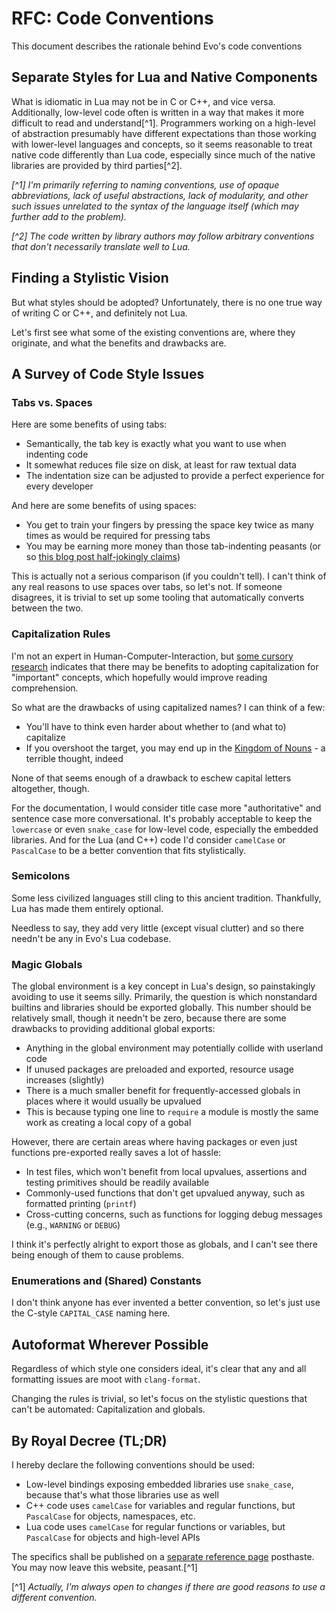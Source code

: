 # RFC: Code Conventions

This document describes the rationale behind Evo's code conventions

## Separate Styles for Lua and Native Components

What is idiomatic in Lua may not be in C or C++, and vice versa. Additionally, low-level code often is written in a way that makes it more difficult to read and understand[^1]. Programmers working on a high-level of abstraction presumably have different expectations than those working with lower-level languages and concepts, so it seems reasonable to treat native code differently than Lua code, especially since much of the native libraries are provided by third parties[^2].

_[^1] I'm primarily referring to naming conventions, use of opaque abbreviations, lack of useful abstractions, lack of modularity, and other such issues unrelated to the syntax of the language itself (which may further add to the problem)._

_[^2] The code written by library authors may follow arbitrary conventions that don't necessarily translate well to Lua._

## Finding a Stylistic Vision

But what styles should be adopted? Unfortunately, there is no one true way of writing C or C++, and definitely not Lua.

Let's first see what some of the existing conventions are, where they originate, and what the benefits and drawbacks are.

## A Survey of Code Style Issues

### Tabs vs. Spaces

Here are some benefits of using tabs:

- Semantically, the tab key is exactly what you want to use when indenting code
- It somewhat reduces file size on disk, at least for raw textual data
- The indentation size can be adjusted to provide a perfect experience for every developer

And here are some benefits of using spaces:

- You get to train your fingers by pressing the space key twice as many times as would be required for pressing tabs
- You may be earning more money than those tab-indenting peasants (or so [this blog post half-jokingly claims](https://stackoverflow.blog/2017/06/15/developers-use-spaces-make-money-use-tabs/))

This is actually not a serious comparison (if you couldn't tell). I can't think of any real reasons to use spaces over tabs, so let's not. If someone disagrees, it is trivial to set up some tooling that automatically converts between the two.

### Capitalization Rules

I'm not an expert in Human-Computer-Interaction, but [some cursory research](https://ux.stackexchange.com/questions/67454/how-does-capitalization-affect-readability) indicates that there may be benefits to adopting capitalization for "important" concepts, which hopefully would improve reading comprehension.

So what are the drawbacks of using capitalized names? I can think of a few:

- You'll have to think even harder about whether to (and what to) capitalize
- If you overshoot the target, you may end up in the [Kingdom of Nouns](http://steve-yegge.blogspot.com/2006/03/execution-in-kingdom-of-nouns.html) - a terrible thought, indeed

None of that seems enough of a drawback to eschew capital letters altogether, though.

For the documentation, I would consider title case more "authoritative" and sentence case more conversational.
It's probably acceptable to keep the `lowercase` or even `snake_case` for low-level code, especially the embedded libraries. And for the Lua (and C++) code I'd consider `camelCase` or `PascalCase` to be a better convention that fits stylistically.

### Semicolons

Some less civilized languages still cling to this ancient tradition. Thankfully, Lua has made them entirely optional.

Needless to say, they add very little (except visual clutter) and so there needn't be any in Evo's Lua codebase.

### Magic Globals

The global environment is a key concept in Lua's design, so painstakingly avoiding to use it seems silly. Primarily, the question is which nonstandard builtins and libraries should be exported globally. This number should be relatively small, though it needn't be zero, because there are some drawbacks to providing additional global exports:

- Anything in the global environment may potentially collide with userland code
- If unused packages are preloaded and exported, resource usage increases (slightly)
- There is a much smaller benefit for frequently-accessed globals in places where it would usually be upvalued
- This is because typing one line to `require` a module is mostly the same work as creating a local copy of a gobal

However, there are certain areas where having packages or even just functions pre-exported really saves a lot of hassle:

- In test files, which won't benefit from local upvalues, assertions and testing primitives should be readily available
- Commonly-used functions that don't get upvalued anyway, such as formatted printing (`printf`)
- Cross-cutting concerns, such as functions for logging debug messages (e.g., `WARNING` or `DEBUG`)

I think it's perfectly alright to export those as globals, and I can't see there being enough of them to cause problems.

### Enumerations and (Shared) Constants

I don't think anyone has ever invented a better convention, so let's just use the C-style `CAPITAL_CASE` naming here.

## Autoformat Wherever Possible

Regardless of which style one considers ideal, it's clear that any and all formatting issues are moot with `clang-format`.

Changing the rules is trivial, so let's focus on the stylistic questions that can't be automated: Capitalization and globals.

## By Royal Decree (TL;DR)

I hereby declare the following conventions should be used:

- Low-level bindings exposing embedded libraries use `snake_case`, because that's what those libraries use as well
- C++ code uses `camelCase` for variables and regular functions, but `PascalCase` for objects, namespaces, etc.
- Lua code uses `camelCase` for regular functions or variables, but `PascalCase` for objects and high-level APIs

The specifics shall be published on a [separate reference page](/docs/references/code-conventions) posthaste. You may now leave this website, peasant.[^1]

[^1] _Actually, I'm always open to changes if there are good reasons to use a different convention._
